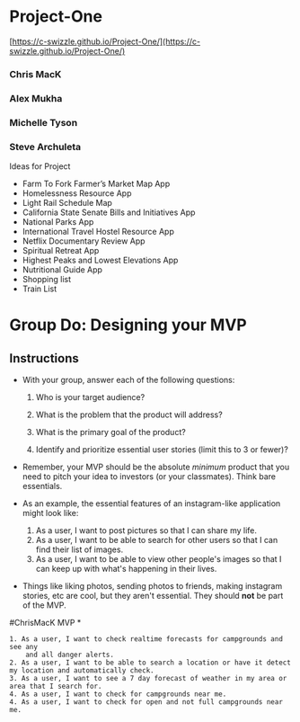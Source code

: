 # Project-One
[https://c-swizzle.github.io/Project-One/](https://c-swizzle.github.io/Project-One/)


### Chris MacK
### Alex Mukha
### Michelle Tyson
### Steve Archuleta

Ideas for Project

*	Farm To Fork Farmer’s Market Map App
*	Homelessness Resource App
*	Light Rail Schedule Map
*	California State Senate Bills and Initiatives App
*	National Parks App
*	International Travel Hostel Resource App
*	Netflix Documentary Review App
*	Spiritual Retreat App
*	Highest Peaks and Lowest Elevations App
*	Nutritional Guide App
*   Shopping list
*   Train List

# Group Do: Designing your MVP

## Instructions
* With your group, answer each of the following questions:
  1. Who is your target audience?

  2. What is the problem that the product will address?
  3. What is the primary goal of the product?
      
  4. Identify and prioritize essential user stories (limit this to 3 or fewer)?

* Remember, your MVP should be the absolute *minimum* product that you need to pitch your idea to investors (or your classmates). Think bare essentials.

* As an example, the essential features of an instagram-like application might look like:

  1. As a user, I want to post pictures so that I can share my life.
  2. As a user, I want to be able to search for other users so that I can find their list of images.
  3. As a user, I want to be able to view other people's images so that I can keep up with what's happening in their lives. 

* Things like liking photos, sending photos to friends, making instagram stories, etc are cool, but they aren't essential. They should **not** be part of the MVP.

#ChrisMacK MVP
* 

    1. As a user, I want to check realtime forecasts for campgrounds and see any
        and all danger alerts.
    2. As a user, I want to be able to search a location or have it detect my location and automatically check.
    3. As a user, I want to see a 7 day forecast of weather in my area or area that I search for.
    4. As a user, I want to check for campgrounds near me.
    4. As a user, I want to check for open and not full campgrounds near me.
